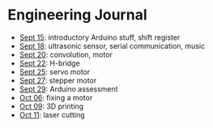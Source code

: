 # Engineering Journal

- [Sept 15](./09-15/): introductory Arduino stuff, shift register
- [Sept 18](./09-18/): ultrasonic sensor, serial communication, music
- [Sept 20](./09-20/): convolution, motor
- [Sept 22](./09-22/): H-bridge
- [Sept 25](./09-25/): servo motor
- [Sept 27](./09-27/): stepper motor
- [Sept 29](./09-29/): Arduino assessment
- [Oct 06](./10-06/): fixing a motor
- [Oct 09](./10-09/): 3D printing
- [Oct 11](./10-11/): laser cutting
